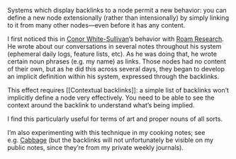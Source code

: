 Systems which display backlinks to a node permit a new behavior: you can define a new node extensionally (rather than intensionally) by simply linking to it from many other nodes—even before it has any content.

I first noticed this in [Conor White-Sullivan](https://notes.andymatuschak.org/z48eS7SdFAGjDSA2jxopLac)’s behavior with [Roam Research](https://notes.andymatuschak.org/zXYQBEqc4T4YypNmPWwkn1y). He wrote about our conversations in several notes throughout his system (ephemeral daily logs, feature lists, etc). As he was doing that, he wrote certain noun phrases (e.g. my name) as links. Those nodes had no content of their own, but as he did this across several days, they began to develop an implicit definition within his system, expressed through the backlinks.

This effect requires [[Contextual backlinks]]: a simple list of backlinks won’t implicitly define a node very effectively. You need to be able to see the context around the backlink to understand what’s being implied.

I find this particularly useful for terms of art and proper nouns of all sorts.

I’m also experimenting with this technique in my cooking notes; see e.g. [Cabbage](https://notes.andymatuschak.org/zTy6wPfJmQ4vUt7i3SpfpkR) (but the backlinks will not unfortunately be visible on my public notes, since they’re from my private weekly journals).
